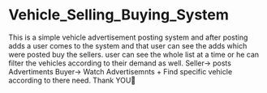 # Vehicle_Selling_Buying_System
This is a simple vehicle advertisement posting system and after posting adds a user comes to the system and that user can see the adds which were posted buy the sellers.
user can see the whole list at a time or he can filter the vehicles according to their demand as well.
Seller-> posts Advertiments
Buyer-> Watch Advertisemnts + Find specific vehicle according to there need.
Thank YOU🙂

